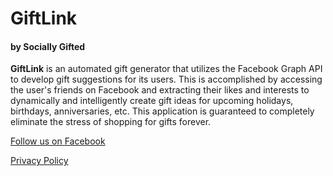 # GiftLink
#### by Socially Gifted

**GiftLink** is an automated gift generator that utilizes the Facebook Graph API to develop gift suggestions for its users. This is accomplished by accessing the user's friends on Facebook and extracting their likes and interests to dynamically and intelligently create gift ideas for upcoming holidays, birthdays, anniversaries, etc. This application is guaranteed to completely eliminate the stress of shopping for gifts forever.

[Follow us on Facebook](https://www.facebook.com/GiftLink-205732393356130/)

[Privacy Policy](https://github.com/COSCS340/GiftLink/blob/master/PrivacyPolicy.md)
